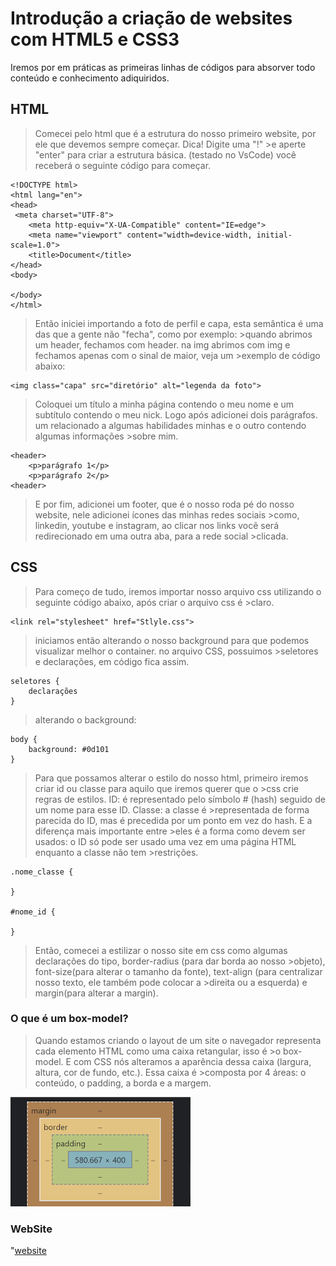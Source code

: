 # Introdução a criação de websites com HTML5 e CSS3

Iremos por em práticas as primeiras linhas de códigos para absorver todo conteúdo e conhecimento adiquiridos.

## HTML

>Comecei pelo html que é a estrutura do nosso primeiro website, por ele que devemos sempre começar. Dica! Digite uma "!" >e aperte "enter" para criar a estrutura básica. (testado no VsCode) você receberá o seguinte código para começar.

    <!DOCTYPE html>
    <html lang="en">
    <head>
     <meta charset="UTF-8">
        <meta http-equiv="X-UA-Compatible" content="IE=edge">
        <meta name="viewport" content="width=device-width, initial-scale=1.0">
        <title>Document</title>
    </head>
    <body>
    
    </body>
    </html>

>Então iniciei importando a foto de perfil e capa, esta semântica é uma das que a gente não "fecha", como por exemplo: >quando abrimos um header, fechamos com header. na img abrimos com img e fechamos apenas com o sinal de maior, veja um >exemplo de código abaixo:

    <img class="capa" src="diretório" alt="legenda da foto">

>Coloquei um título a minha página contendo o meu nome e um subtítulo contendo o meu nick.
>Logo após adicionei dois parágrafos. um relacionado a algumas habilidades minhas e o outro contendo algumas informações >sobre mim.

    <header>
        <p>parágrafo 1</p>
        <p>parágrafo 2</p>
    <header>

>E por fim, adicionei um footer, que é o nosso roda pé do nosso website, nele adicionei ícones das minhas redes sociais >como, linkedin, youtube e instagram, ao clicar nos links você será redirecionado em uma outra aba, para a rede social >clicada.

## CSS

>Para começo de tudo, iremos importar nosso arquivo css utilizando o seguinte código abaixo, após criar o arquivo css é >claro.

    <link rel="stylesheet" href="Stlyle.css">

>iniciamos então alterando o nosso background para que podemos visualizar melhor o container. no arquivo CSS, possuimos >seletores e declarações, em código fica assim.

    seletores {
        declarações
    }

>alterando o background:

    body {
        background: #0d101
    }

>Para que possamos alterar o estilo do nosso html, primeiro iremos criar id ou classe para aquilo que iremos querer que o >css crie regras de estilos. ID: é representado pelo símbolo # (hash) seguido de um nome para esse ID. Classe: a classe é >representada de forma parecida do ID, mas é precedida por um ponto em vez do hash. E a diferença mais importante entre >eles é a forma como devem ser usados: o ID só pode ser usado uma vez em uma página HTML enquanto a classe não tem >restrições.

    .nome_classe {

    }

    #nome_id {

    }
>Então, comecei a estilizar o nosso site em css como algumas declarações do tipo, border-radius (para dar borda ao nosso >objeto), font-size(para alterar o tamanho da fonte), text-align (para centralizar nosso texto, ele também pode colocar a >direita ou a esquerda) e margin(para alterar a margin).

### O que é um box-model?

>Quando estamos criando o layout de um site o navegador representa cada elemento HTML  como uma caixa retangular, isso é >o box-model. E com CSS nós alteramos a aparência dessa caixa (largura, altura, cor de fundo, etc.). Essa caixa é >composta por 4 áreas: o conteúdo, o padding, a borda e a margem.

![box-model](/Pratica%201/imagens/box-model.png "box-model")

### WebSite

"[website](/Pratica%201/imagens/imagem-site.png "Imagem do website")

